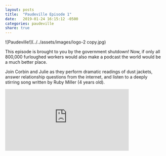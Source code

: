 ```yaml
---
layout: posts
title:  "Paudeville Episode 1"
date:   2019-01-24 16:15:12 -0500
categories: paudeville
share: true
---
```


![Paudeville!](../../assets/images/logo-2 copy.jpg)

This episode is brought to you by the government shutdown! Now, if only all 800,000 furloughed workers would also make a podcast the world would be a much better place.

Join Corbin and Julie as they perform dramatic readings of dust jackets, answer relationship questions from the internet, and listen to a deeply stirring song written by Ruby Miller (4 years old).

<iframe 
  frameborder="0" 
  width="400"     
  height="200"
  src="https://drive.google.com/open?id=1zrYgEKP_CXp8_H_lnQw2pKCKq5j4PPQ2">
</iframe>